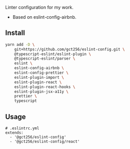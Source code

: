 Linter configuration for my work.

- Based on eslint-config-airbnb.

## Install

```sh
yarn add -D \
    git+https://github.com/gct256/eslint-config.git \
    @typescript-eslint/eslint-plugin \
    @typescript-eslint/parser \
    eslint \
    eslint-config-airbnb \
    eslint-config-prettier \
    eslint-plugin-import \
    eslint-plugin-react \
    eslint-plugin-react-hooks \
    eslint-plugin-jsx-a11y \
    prettier \
    typescript
```

## Usage

```
# .eslintrc.yml
extends:
  - '@gct256/eslint-config'
  - '@gct256/eslint-config/react'
```
